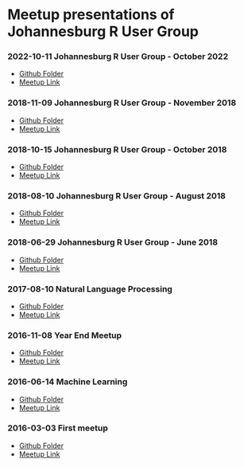 # Meetup presentations of Johannesburg R User Group

### 2022-10-11 Johannesburg R User Group - October 2022
- [Github Folder](https://github.com/rusergroupcoza/meetup-presentations_johannesburg/tree/master/20221011-october_2022_meetup)
- [Meetup Link](https://www.meetup.com/joburg-r-users-group/events/288530081/)

### 2018-11-09 Johannesburg R User Group - November 2018
- [Github Folder](https://github.com/rusergroupcoza/meetup-presentations_johannesburg/tree/master/20181120-november_2018_meetup)
- [Meetup Link](https://www.meetup.com/Joburg-R-Users-Group/events/255358790/)

### 2018-10-15 Johannesburg R User Group - October 2018
- [Github Folder](https://github.com/rusergroupcoza/meetup-presentations_johannesburg/tree/master/20181015-october_2018_meetup)
- [Meetup Link](https://www.meetup.com/Joburg-R-Users-Group/events/254199972/)

### 2018-08-10 Johannesburg R User Group - August 2018
- [Github Folder](https://github.com/rusergroupcoza/meetup-presentations_johannesburg/tree/master/20180810-august_2018_meetup)
- [Meetup Link](https://www.meetup.com/Joburg-R-Users-Group/events/253089320/)

### 2018-06-29 Johannesburg R User Group - June 2018
- [Github Folder](https://github.com/rusergroupcoza/meetup-presentations_johannesburg/tree/master/20180629-june_2018_meetup)
- [Meetup Link](https://www.meetup.com/Joburg-R-Users-Group/events/251372238/)

### 2017-08-10 Natural Language Processing
- [Github Folder](https://github.com/rusergroupcoza/meetup-presentations_johannesburg/tree/master/20170810-natural_language_processing)
- [Meetup Link](https://www.meetup.com/Joburg-R-Users-Group/events/241169367/)

### 2016-11-08 Year End Meetup
- [Github Folder](https://github.com/rusergroupcoza/meetup-presentations_johannesburg/tree/master/20161108-year_end_meetup
)
- [Meetup Link](https://www.meetup.com/Joburg-R-Users-Group/events/234647008/)

### 2016-06-14 Machine Learning
- [Github Folder](https://github.com/rusergroupcoza/meetup-presentations_johannesburg/tree/master/20160614-machine_learning)
- [Meetup Link](https://www.meetup.com/Joburg-R-Users-Group/events/231335370/)

### 2016-03-03 First meetup
- [Github Folder](https://github.com/rusergroupcoza/meetup-presentations_johannesburg/tree/master/20160303-first_meetup
)
- [Meetup Link](https://www.meetup.com/Joburg-R-Users-Group/events/228916427/)
